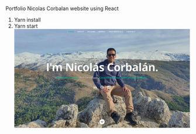 Portfolio Nicolas Corbalan website using React

1. Yarn install
2. Yarn start
   ![Screenshot](resume-screenshot.jpg)
